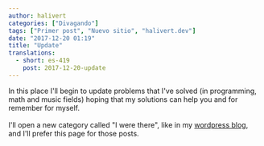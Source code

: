 ```yaml
---
author: halivert
categories: ["Divagando"]
tags: ["Primer post", "Nuevo sitio", "halivert.dev"]
date: "2017-12-20 01:19"
title: "Update"
translations:
  - short: es-419
    post: 2017-12-20-update
---
```


In this place I'll begin to update problems that I've solved (in programming,
math and music fields) hoping that my solutions can help you and for remember
for myself.
<br><br>
I'll open a new category called "I were there", like in my [wordpress blog][1],
and I'll prefer this page for those posts.

[1]: https://halivert.wordpress.com
